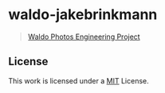 # waldo-jakebrinkmann

> [Waldo Photos Engineering Project][1]

## License

This work is licensed under a [MIT][0] License.

[0]: ./LICENSE.txt
[1]: https://gist.github.com/pkoz/0b5f8b75a07785430a2e9d2698316b13